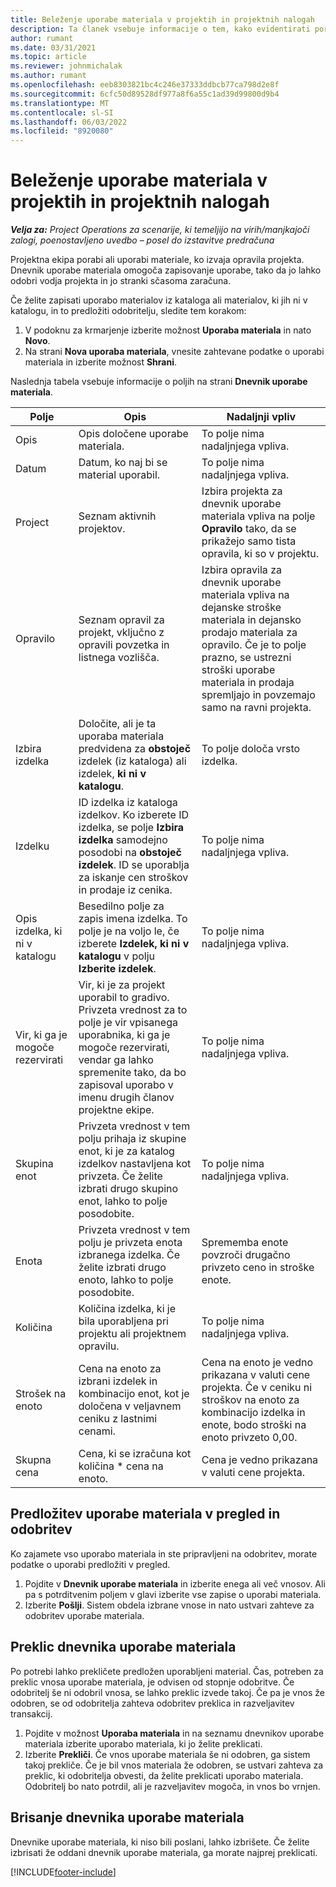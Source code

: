 ```yaml
---
title: Beleženje uporabe materiala v projektih in projektnih nalogah
description: Ta članek vsebuje informacije o tem, kako evidentirati porabo materiala za projekte in projektne naloge.
author: rumant
ms.date: 03/31/2021
ms.topic: article
ms.reviewer: johnmichalak
ms.author: rumant
ms.openlocfilehash: eeb8303821bc4c246e37333ddbcb77ca798d2e8f
ms.sourcegitcommit: 6cfc50d89528df977a8f6a55c1ad39d99800d9b4
ms.translationtype: MT
ms.contentlocale: sl-SI
ms.lasthandoff: 06/03/2022
ms.locfileid: "8920080"
---
```

# <a name="record-material-usage-on-projects-and-project-tasks"></a>Beleženje uporabe materiala v projektih in projektnih nalogah

_**Velja za:** Project Operations za scenarije, ki temeljijo na virih/manjkajoči zalogi, poenostavljeno uvedbo – posel do izstavitve predračuna_

Projektna ekipa porabi ali uporabi materiale, ko izvaja opravila projekta. Dnevnik uporabe materiala omogoča zapisovanje uporabe, tako da jo lahko odobri vodja projekta in jo stranki sčasoma zaračuna. 

Če želite zapisati uporabo materialov iz kataloga ali materialov, ki jih ni v katalogu, in to predložiti odobritelju, sledite tem korakom: 

1. V podoknu za krmarjenje izberite možnost **Uporaba materiala** in nato **Novo**.
2. Na strani **Nova uporaba materiala**, vnesite zahtevane podatke o uporabi materiala in izberite možnost **Shrani**.

Naslednja tabela vsebuje informacije o poljih na strani **Dnevnik uporabe materiala**. 

| **Polje** | **Opis** | **Nadaljnji vpliv** |
| --- | --- | --- |
| Opis | Opis določene uporabe materiala. | To polje nima nadaljnjega vpliva. |
| Datum | Datum, ko naj bi se material uporabil. | To polje nima nadaljnjega vpliva. |
| Project | Seznam aktivnih projektov. | Izbira projekta za dnevnik uporabe materiala vpliva na polje **Opravilo** tako, da se prikažejo samo tista opravila, ki so v projektu. |
| Opravilo | Seznam opravil za projekt, vključno z opravili povzetka in listnega vozlišča. | Izbira opravila za dnevnik uporabe materiala vpliva na dejanske stroške materiala in dejansko prodajo materiala za opravilo. Če je to polje prazno, se ustrezni stroški uporabe materiala in prodaja spremljajo in povzemajo samo na ravni projekta. |
| Izbira izdelka | Določite, ali je ta uporaba materiala predvidena za **obstoječ** izdelek (iz kataloga) ali izdelek, **ki ni v katalogu**. | To polje določa vrsto izdelka. |
| Izdelku | ID izdelka iz kataloga izdelkov. Ko izberete ID izdelka, se polje **Izbira izdelka** samodejno posodobi na **obstoječ izdelek**. ID se uporablja za iskanje cen stroškov in prodaje iz cenika. | To polje nima nadaljnjega vpliva. |
| Opis izdelka, ki ni v katalogu | Besedilno polje za zapis imena izdelka. To polje je na voljo le, če izberete **Izdelek, ki ni v katalogu** v polju **Izberite izdelek**.| To polje nima nadaljnjega vpliva. |
| Vir, ki ga je mogoče rezervirati| Vir, ki je za projekt uporabil to gradivo. Privzeta vrednost za to polje je vir vpisanega uporabnika, ki ga je mogoče rezervirati, vendar ga lahko spremenite tako, da bo zapisoval uporabo v imenu drugih članov projektne ekipe. | To polje nima nadaljnjega vpliva. |
| Skupina enot | Privzeta vrednost v tem polju prihaja iz skupine enot, ki je za katalog izdelkov nastavljena kot privzeta. Če želite izbrati drugo skupino enot, lahko to polje posodobite. | To polje nima nadaljnjega vpliva. |
| Enota | Privzeta vrednost v tem polju je privzeta enota izbranega izdelka. Če želite izbrati drugo enoto, lahko to polje posodobite. | Sprememba enote povzroči drugačno privzeto ceno in stroške enote. |
| Količina | Količina izdelka, ki je bila uporabljena pri projektu ali projektnem opravilu. | To polje nima nadaljnjega vpliva. |
| Strošek na enoto | Cena na enoto za izbrani izdelek in kombinacijo enot, kot je določena v veljavnem ceniku z lastnimi cenami. | Cena na enoto je vedno prikazana v valuti cene projekta. Če v ceniku ni stroškov na enoto za kombinacijo izdelka in enote, bodo stroški na enoto privzeto 0,00. |
| Skupna cena | Cena, ki se izračuna kot količina \* cena na enoto.| Cena je vedno prikazana v valuti cene projekta. |


## <a name="submit-material-usage-for-review-and-approval"></a>Predložitev uporabe materiala v pregled in odobritev 
Ko zajamete vso uporabo materiala in ste pripravljeni na odobritev, morate podatke o uporabi predložiti v pregled.

1. Pojdite v **Dnevnik uporabe materiala** in izberite enega ali več vnosov. Ali pa s potrditvenim poljem v glavi izberite vse zapise o uporabi materiala.
2. Izberite **Pošlji**. Sistem obdela izbrane vnose in nato ustvari zahteve za odobritev uporabe materiala.

## <a name="recall-a-material-usage-log"></a>Preklic dnevnika uporabe materiala

Po potrebi lahko prekličete predložen uporabljeni material. Čas, potreben za preklic vnosa uporabe materiala, je odvisen od stopnje odobritve.  Če odobritelj še ni odobril vnosa, se lahko preklic izvede takoj. Če pa je vnos že odobren, se od odobritelja zahteva odobritev preklica in razveljavitev transakcij.

1. Pojdite v možnost **Uporaba materiala** in na seznamu dnevnikov uporabe materiala izberite uporabo materiala, ki jo želite preklicati.
2. Izberite **Prekliči**. Če vnos uporabe materiala še ni odobren, ga sistem takoj prekliče. Če je bil vnos materiala že odobren, se ustvari zahteva za preklic, ki odobritelja obvesti, da želite preklicati uporabo materiala. Odobritelj bo nato potrdil, ali je razveljavitev mogoča, in vnos bo vrnjen.

## <a name="delete-a-material-usage-log"></a>Brisanje dnevnika uporabe materiala

Dnevnike uporabe materiala, ki niso bili poslani, lahko izbrišete. Če želite izbrisati že oddani dnevnik uporabe materiala, ga morate najprej preklicati.



[!INCLUDE[footer-include](../includes/footer-banner.md)]

